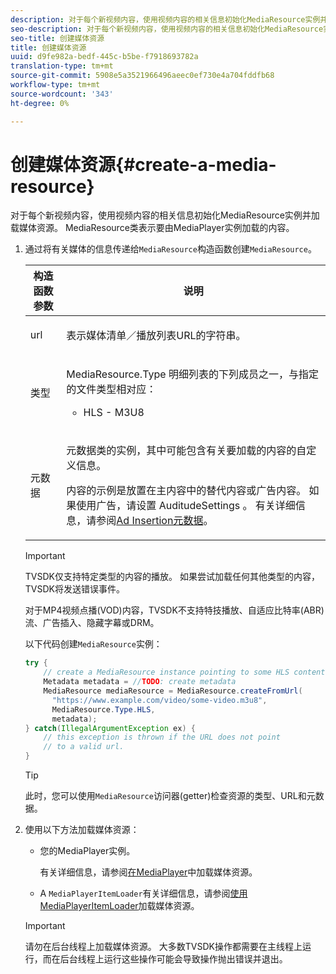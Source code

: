 ```yaml
---
description: 对于每个新视频内容，使用视频内容的相关信息初始化MediaResource实例并加载媒体资源。 MediaResource类表示要由MediaPlayer实例加载的内容。
seo-description: 对于每个新视频内容，使用视频内容的相关信息初始化MediaResource实例并加载媒体资源。 MediaResource类表示要由MediaPlayer实例加载的内容。
seo-title: 创建媒体资源
title: 创建媒体资源
uuid: d9fe982a-bedf-445c-b5be-f7918693782a
translation-type: tm+mt
source-git-commit: 5908e5a3521966496aeec0ef730e4a704fddfb68
workflow-type: tm+mt
source-wordcount: '343'
ht-degree: 0%

---
```



# 创建媒体资源{#create-a-media-resource}

对于每个新视频内容，使用视频内容的相关信息初始化MediaResource实例并加载媒体资源。 MediaResource类表示要由MediaPlayer实例加载的内容。

1. 通过将有关媒体的信息传递给`MediaResource`构造函数创建`MediaResource`。

   <table id="table_DD0D5D9129D54F73881399B9B4FF546A"> 
    <thead> 
    <tr> 
    <th colname="col1" class="entry"> 构造函数参数 </th> 
    <th colname="col2" class="entry"> 说明 </th> 
    </tr> 
    </thead>
    <tbody> 
    <tr> 
    <td colname="col1"> <p>url </p> </td> 
    <td colname="col2"> <p>表示媒体清单／播放列表URL的字符串。 </p> </td> 
    </tr> 
    <tr> 
    <td colname="col1"> <p>类型 </p> </td> 
    <td colname="col2"> <p><span class="codeph"> MediaResource.Type </span>明细列表的下列成员之一，与指定的文件类型相对应： 
    <ul id="ul_72636C41CA7E4538A3BE11A79E0282FC"> 
    <li id="li_070960200DEB40E992C58FCB8909AEA3"> <span class="codeph"> HLS  </span> - M3U8 </li> 
    </ul> </p> </td> 
    </tr> 
    <tr> 
    <td colname="col1"> <p>元数据 </p> </td> 
    <td colname="col2"> <p><span class="codeph">元数据</span>类的实例，其中可能包含有关要加载的内容的自定义信息。 </p> <p>内容的示例是放置在主内容中的替代内容或广告内容。 如果使用广告，请设置<span class="codeph"> AuditudeSettings </span>。 有关详细信息，请参阅<a href="../../../tvsdk-1.4-for-android/ad-insertion/ad-insertion-metadata/android-1.4-ad-insertion-metadata-set-up.md" format="dita" scope="local">Ad Insertion元数据</a>。 </p> </td> 
    </tr> 
    </tbody> 
    </table>

   >[!IMPORTANT]
   >
   >TVSDK仅支持特定类型的内容的播放。 如果尝试加载任何其他类型的内容，TVSDK将发送错误事件。
   >
   >对于MP4视频点播(VOD)内容，TVSDK不支持特技播放、自适应比特率(ABR)流、广告插入、隐藏字幕或DRM。

   以下代码创建`MediaResource`实例：

   ```java
   try { 
       // create a MediaResource instance pointing to some HLS content 
       Metadata metadata = //TODO: create metadata  
       MediaResource mediaResource = MediaResource.createFromUrl( 
         "https://www.example.com/video/some-video.m3u8",  
         MediaResource.Type.HLS,  
         metadata); 
   } catch(IllegalArgumentException ex) { 
       // this exception is thrown if the URL does not point  
       // to a valid url. 
   } 
   ```

   >[!TIP]
   >
   >此时，您可以使用`MediaResource`访问器(getter)检查资源的类型、URL和元数据。

1. 使用以下方法加载媒体资源：

   * 您的MediaPlayer实例。

      有关详细信息，请参阅[在MediaPlayer](../../../tvsdk-1.4-for-android/ui-configure/mediaplayer-initialize-for-video/android-1.4-media-resource-load.md)中加载媒体资源。
   * A `MediaPlayerItemLoader`有关详细信息，请参阅[使用MediaPlayerItemLoader](../../../tvsdk-1.4-for-android/ui-configure/mediaplayer-initialize-for-video/android-1.4-media-mediaplayeritemloader.md)加载媒体资源。
   >[!IMPORTANT]
   >
   >请勿在后台线程上加载媒体资源。 大多数TVSDK操作都需要在主线程上运行，而在后台线程上运行这些操作可能会导致操作抛出错误并退出。
